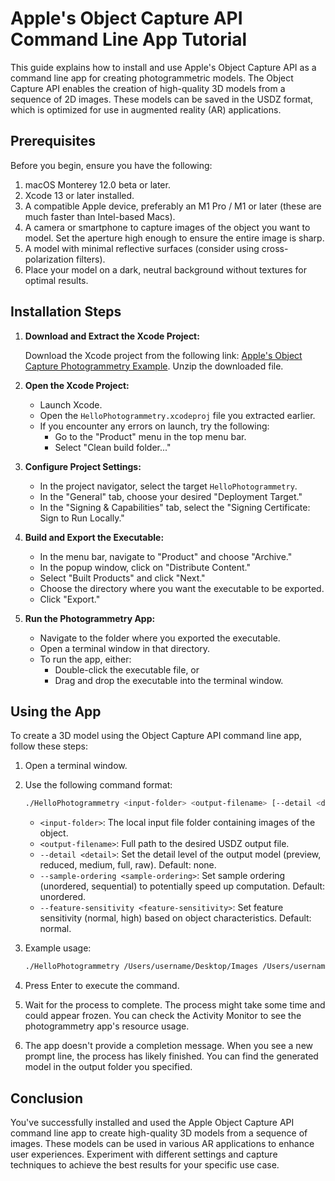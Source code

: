 # Apple's Object Capture API Command Line App Tutorial

This guide explains how to install and use Apple's Object Capture API as a command line app for creating photogrammetric models. The Object Capture API enables the creation of high-quality 3D models from a sequence of 2D images. These models can be saved in the USDZ format, which is optimized for use in augmented reality (AR) applications.

## Prerequisites

Before you begin, ensure you have the following:

1. macOS Monterey 12.0 beta or later.
2. Xcode 13 or later installed.
3. A compatible Apple device, preferably an M1 Pro / M1 or later (these are much faster than Intel-based Macs).
4. A camera or smartphone to capture images of the object you want to model. Set the aperture high enough to ensure the entire image is sharp.
5. A model with minimal reflective surfaces (consider using cross-polarization filters).
6. Place your model on a dark, neutral background without textures for optimal results.

## Installation Steps

1. **Download and Extract the Xcode Project:**
   
   Download the Xcode project from the following link: [Apple's Object Capture Photogrammetry Example](https://developer.apple.com/documentation/realitykit/creating_a_photogrammetry_command-line_app). Unzip the downloaded file.

2. **Open the Xcode Project:**

   - Launch Xcode.
   - Open the `HelloPhotogrammetry.xcodeproj` file you extracted earlier.
   - If you encounter any errors on launch, try the following:
     - Go to the "Product" menu in the top menu bar.
     - Select "Clean build folder..."
   
3. **Configure Project Settings:**

   - In the project navigator, select the target `HelloPhotogrammetry`.
   - In the "General" tab, choose your desired "Deployment Target."
   - In the "Signing & Capabilities" tab, select the "Signing Certificate: Sign to Run Locally."

4. **Build and Export the Executable:**

   - In the menu bar, navigate to "Product" and choose "Archive."
   - In the popup window, click on "Distribute Content."
   - Select "Built Products" and click "Next."
   - Choose the directory where you want the executable to be exported.
   - Click "Export."

5. **Run the Photogrammetry App:**

   - Navigate to the folder where you exported the executable.
   - Open a terminal window in that directory.
   - To run the app, either:
     - Double-click the executable file, or
     - Drag and drop the executable into the terminal window.
   
## Using the App

To create a 3D model using the Object Capture API command line app, follow these steps:

1. Open a terminal window.

2. Use the following command format:

   ```bash
   ./HelloPhotogrammetry <input-folder> <output-filename> [--detail <detail>] [--sample-ordering <sample-ordering>] [--feature-sensitivity <feature-sensitivity>]
   ```

   - `<input-folder>`: The local input file folder containing images of the object.
   - `<output-filename>`: Full path to the desired USDZ output file.
   - `--detail <detail>`: Set the detail level of the output model (preview, reduced, medium, full, raw). Default: none.
   - `--sample-ordering <sample-ordering>`: Set sample ordering (unordered, sequential) to potentially speed up computation. Default: unordered.
   - `--feature-sensitivity <feature-sensitivity>`: Set feature sensitivity (normal, high) based on object characteristics. Default: normal.

3. Example usage:

   ```bash
   ./HelloPhotogrammetry /Users/username/Desktop/Images /Users/username/Desktop/OutputModel.usdz -d raw
   ```

4. Press Enter to execute the command.

5. Wait for the process to complete. The process might take some time and could appear frozen. You can check the Activity Monitor to see the photogrammetry app's resource usage.

6. The app doesn't provide a completion message. When you see a new prompt line, the process has likely finished. You can find the generated model in the output folder you specified.

## Conclusion

You've successfully installed and used the Apple Object Capture API command line app to create high-quality 3D models from a sequence of images. These models can be used in various AR applications to enhance user experiences. Experiment with different settings and capture techniques to achieve the best results for your specific use case.